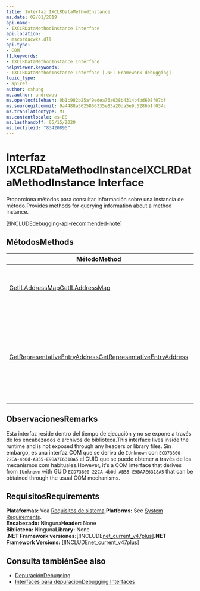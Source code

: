 ```yaml
---
title: Interfaz IXCLRDataMethodInstance
ms.date: 02/01/2019
api.name:
- IXCLRDataMethodInstance Interface
api.location:
- mscordacwks.dll
api.type:
- COM
f1.keywords:
- IXCLRDataMethodInstance Interface
helpviewer.keywords:
- IXCLRDataMethodInstance Interface [.NET Framework debugging]
topic_type:
- apiref
author: cshung
ms.author: andrewau
ms.openlocfilehash: 0b1c982b25af9edea76a038b4314b4bd608f07df
ms.sourcegitcommit: 9a4488a3625866335e83a20da5e9c5286b1f034c
ms.translationtype: MT
ms.contentlocale: es-ES
ms.lasthandoff: 05/15/2020
ms.locfileid: "83420895"
---
```

# <a name="ixclrdatamethodinstance-interface"></a><span data-ttu-id="449b6-102">Interfaz IXCLRDataMethodInstance</span><span class="sxs-lookup"><span data-stu-id="449b6-102">IXCLRDataMethodInstance Interface</span></span>

<span data-ttu-id="449b6-103">Proporciona métodos para consultar información sobre una instancia de método.</span><span class="sxs-lookup"><span data-stu-id="449b6-103">Provides methods for querying information about a method instance.</span></span>

[!INCLUDE[debugging-api-recommended-note](../../../../includes/debugging-api-recommended-note.md)]

## <a name="methods"></a><span data-ttu-id="449b6-104">Métodos</span><span class="sxs-lookup"><span data-stu-id="449b6-104">Methods</span></span>

| <span data-ttu-id="449b6-105">Método</span><span class="sxs-lookup"><span data-stu-id="449b6-105">Method</span></span>                                                                                                                  | <span data-ttu-id="449b6-106">Descripción</span><span class="sxs-lookup"><span data-stu-id="449b6-106">Description</span></span>                                 |
| ----------------------------------------------------------------------------------------------------------------------- | ------------------------------------------- |
| [<span data-ttu-id="449b6-107">GetILAddressMap</span><span class="sxs-lookup"><span data-stu-id="449b6-107">GetILAddressMap</span></span>](ixclrdatamethodinstance-getiladdressmap-method.md) | <span data-ttu-id="449b6-108">Obtiene el IL para direccionar la información de asignación.</span><span class="sxs-lookup"><span data-stu-id="449b6-108">Gets the IL to address mapping information.</span></span> |
| [<span data-ttu-id="449b6-109">GetRepresentativeEntryAddress</span><span class="sxs-lookup"><span data-stu-id="449b6-109">GetRepresentativeEntryAddress</span></span>](ixclrdatamethodinstance-getrepresentativeentryaddress-method.md) | <span data-ttu-id="449b6-110">Obtiene la dirección de punto de entrada más representativa para la compilación nativa de todos los puntos de entrada posibles para un método.</span><span class="sxs-lookup"><span data-stu-id="449b6-110">Gets the most representative entry point address for the native compilation of all the possible entry points for a method.</span></span> |

## <a name="remarks"></a><span data-ttu-id="449b6-111">Observaciones</span><span class="sxs-lookup"><span data-stu-id="449b6-111">Remarks</span></span>

<span data-ttu-id="449b6-112">Esta interfaz reside dentro del tiempo de ejecución y no se expone a través de los encabezados o archivos de biblioteca.</span><span class="sxs-lookup"><span data-stu-id="449b6-112">This interface lives inside the runtime and is not exposed through any headers or library files.</span></span> <span data-ttu-id="449b6-113">Sin embargo, es una interfaz COM que se deriva de `IUnknown` con `ECD73800-22CA-4b0d-AB55-E9BA7E6318A5` el GUID que se puede obtener a través de los mecanismos com habituales.</span><span class="sxs-lookup"><span data-stu-id="449b6-113">However, it's a COM interface that derives from `IUnknown` with GUID `ECD73800-22CA-4b0d-AB55-E9BA7E6318A5` that can be obtained through the usual COM mechanisms.</span></span>

## <a name="requirements"></a><span data-ttu-id="449b6-114">Requisitos</span><span class="sxs-lookup"><span data-stu-id="449b6-114">Requirements</span></span>

<span data-ttu-id="449b6-115">**Plataformas:** Vea [Requisitos de sistema](../../get-started/system-requirements.md).</span><span class="sxs-lookup"><span data-stu-id="449b6-115">**Platforms:** See [System Requirements](../../get-started/system-requirements.md).</span></span>  
<span data-ttu-id="449b6-116">**Encabezado:** Ninguna</span><span class="sxs-lookup"><span data-stu-id="449b6-116">**Header:** None</span></span>  
<span data-ttu-id="449b6-117">**Biblioteca:** Ninguna</span><span class="sxs-lookup"><span data-stu-id="449b6-117">**Library:** None</span></span>  
<span data-ttu-id="449b6-118">**.NET Framework versiones:**[!INCLUDE[net_current_v47plus](../../../../includes/net-current-v47plus.md)]</span><span class="sxs-lookup"><span data-stu-id="449b6-118">**.NET Framework Versions:** [!INCLUDE[net_current_v47plus](../../../../includes/net-current-v47plus.md)]</span></span>  

## <a name="see-also"></a><span data-ttu-id="449b6-119">Consulta también</span><span class="sxs-lookup"><span data-stu-id="449b6-119">See also</span></span>

- [<span data-ttu-id="449b6-120">Depuración</span><span class="sxs-lookup"><span data-stu-id="449b6-120">Debugging</span></span>](index.md)
- [<span data-ttu-id="449b6-121">Interfaces para depuración</span><span class="sxs-lookup"><span data-stu-id="449b6-121">Debugging Interfaces</span></span>](debugging-interfaces.md)
